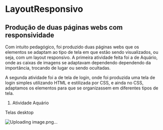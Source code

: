 # LayoutResponsivo

## Produção de duas páginas webs com responsividade

Com intuito pedagógico, foi produzido duas páginas webs que os elementos se adaptam ao tipo de tela em que estão sendo visualizados, ou seja, com um layout responsivo. A primeira atividade feita foi a de Aquário, onde as caixas de imagens se adaptavam dependendo dependendo da importância, trocando de lugar ou sendo ocultadas.

A segunda atividade foi a de tela de login, onde foi produzida uma tela de login simples utilizando HTML e estilizada por CSS, e ainda no CSS, adaptamos os elementos para que se organizassem em diferentes tipos de tela.

1. Atividade Aquário

Telas desktop

 ![Uploading image.png…]()

